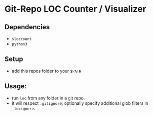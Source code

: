 # Git-Repo LOC Counter / Visualizer

## Dependencies
- `sloccount`
- `python3`

## Setup
- add this repos folder to your `$PATH`

## Usage:
- run `loc` from any folder in a git repo.
- it will respect `.gitignore`; optionally specify additional glob filters in `.locignore`.
